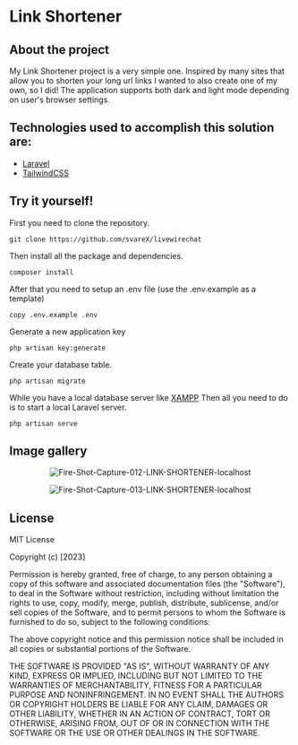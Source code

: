 ﻿


# Link Shortener

## About the project 
My Link Shortener project is a very simple one. Inspired by many sites that allow you to shorten your long url links I wanted to also create one of my own, so I did! The application supports both dark and light mode depending on user's browser settings.

## Technologies used to accomplish this solution are:

 - [Laravel](https://laravel.com/)
 - [TailwindCSS](https://tailwindcss.com/)
 
## Try it yourself!
First you need to clone the repository.

    git clone https://github.com/svareX/livewirechat

Then install all the package and dependencies.

    composer install

After that you need to setup an .env file (use the .env.example as a template)

    copy .env.example .env

Generate a new application key

    php artisan key:generate

Create your database table.

    php artisan migrate


While you have a local database server like [XAMPP](https://www.apachefriends.org/)
Then all you need to do is to start a local Laravel server.

    php artisan serve

## Image gallery

<p align="center">
<img src="https://i.ibb.co/VMp8VWy/Fire-Shot-Capture-012-LINK-SHORTENER-localhost.png" alt="Fire-Shot-Capture-012-LINK-SHORTENER-localhost">
</p>

<p align="center">
<img src="https://i.ibb.co/hdnYhXy/Fire-Shot-Capture-013-LINK-SHORTENER-localhost.png" alt="Fire-Shot-Capture-013-LINK-SHORTENER-localhost">
</p>

## License
MIT License

Copyright (c) [2023]

Permission is hereby granted, free of charge, to any person obtaining a copy
of this software and associated documentation files (the "Software"), to deal
in the Software without restriction, including without limitation the rights
to use, copy, modify, merge, publish, distribute, sublicense, and/or sell
copies of the Software, and to permit persons to whom the Software is
furnished to do so, subject to the following conditions:

The above copyright notice and this permission notice shall be included in all
copies or substantial portions of the Software.

THE SOFTWARE IS PROVIDED "AS IS", WITHOUT WARRANTY OF ANY KIND, EXPRESS OR
IMPLIED, INCLUDING BUT NOT LIMITED TO THE WARRANTIES OF MERCHANTABILITY,
FITNESS FOR A PARTICULAR PURPOSE AND NONINFRINGEMENT. IN NO EVENT SHALL THE
AUTHORS OR COPYRIGHT HOLDERS BE LIABLE FOR ANY CLAIM, DAMAGES OR OTHER
LIABILITY, WHETHER IN AN ACTION OF CONTRACT, TORT OR OTHERWISE, ARISING FROM,
OUT OF OR IN CONNECTION WITH THE SOFTWARE OR THE USE OR OTHER DEALINGS IN THE
SOFTWARE.
